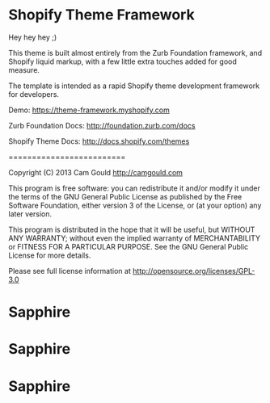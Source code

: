 Shopify Theme Framework
========================

Hey hey hey ;)

This theme is built almost entirely from the Zurb Foundation framework, and Shopify liquid markup, with a few little extra touches added for good measure.

The template is intended as a rapid Shopify theme development framework for developers.

Demo: https://theme-framework.myshopify.com

Zurb Foundation Docs: http://foundation.zurb.com/docs

Shopify Theme Docs: http://docs.shopify.com/themes

=========================

Copyright (C) 2013 Cam Gould http://camgould.com

This program is free software: you can redistribute it and/or modify it under the terms of the GNU General Public License as published by the Free Software Foundation, either version 3 of the License, or (at your option) any later version.

This program is distributed in the hope that it will be useful, but WITHOUT ANY WARRANTY; without even the implied warranty of MERCHANTABILITY or FITNESS FOR A PARTICULAR PURPOSE. See the GNU General Public License for more details.

Please see full license information at http://opensource.org/licenses/GPL-3.0
# Sapphire
# Sapphire
# Sapphire
